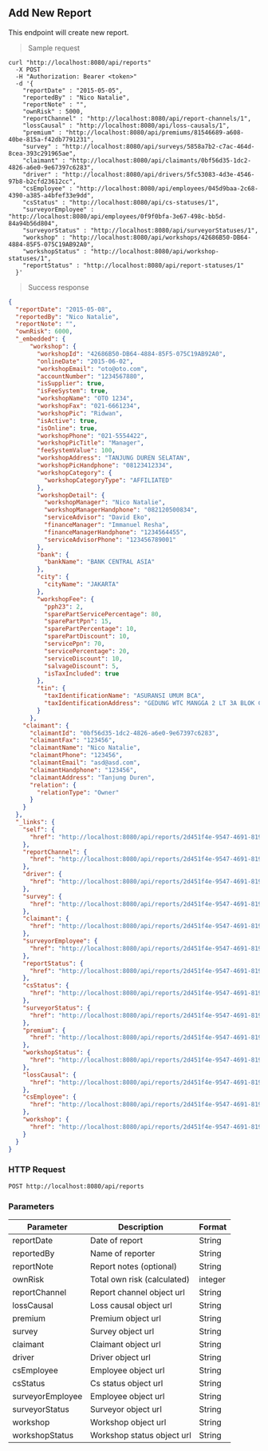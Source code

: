 ## Add New Report
This endpoint will create new report.

> Sample request

```shell
curl "http://localhost:8080/api/reports"
  -X POST
  -H "Authorization: Bearer <token>"
  -d '{
    "reportDate" : "2015-05-05",
    "reportedBy" : "Nico Natalie",
    "reportNote" : "",
    "ownRisk" : 5000,
    "reportChannel" : "http://localhost:8080/api/report-channels/1",
    "lossCausal" : "http://localhost:8080/api/loss-causals/1",
    "premium" : "http://localhost:8080/api/premiums/81546689-a608-40be-815a-f42db7791231",
    "survey" : "http://localhost:8080/api/surveys/5858a7b2-c7ac-464d-8cea-393c291965ae",
    "claimant" : "http://localhost:8080/api/claimants/0bf56d35-1dc2-4826-a6e0-9e67397c6283",
    "driver" : "http://localhost:8080/api/drivers/5fc53083-4d3e-4546-97b8-b2cfd23612cc",
    "csEmployee" : "http://localhost:8080/api/employees/045d9baa-2c68-4390-a385-a4bfef33e9dd",
    "csStatus" : "http://localhost:8080/api/cs-statuses/1",
    "surveyorEmployee" : "http://localhost:8080/api/employees/0f9f0bfa-3e67-498c-bb5d-84a94b56d804",
    "surveyorStatus" : "http://localhost:8080/api/surveyorStatuses/1",
    "workshop" : "http://localhost:8080/api/workshops/42686B50-DB64-4884-85F5-075C19AB92A0",
    "workshopStatus" : "http://localhost:8080/api/workshop-statuses/1",
    "reportStatus" : "http://localhost:8080/api/report-statuses/1"
  }'
```

> Success response

```json
{
  "reportDate": "2015-05-08",
  "reportedBy": "Nico Natalie",
  "reportNote": "",
  "ownRisk": 6000,
  "_embedded": {
      "workshop": {
        "workshopId": "42686B50-DB64-4884-85F5-075C19AB92A0",
        "onlineDate": "2015-06-02",
        "workshopEmail": "oto@oto.com",
        "accountNumber": "1234567880",
        "isSupplier": true,
        "isFeeSystem": true,
        "workshopName": "OTO 1234",
        "workshopFax": "021-6661234",
        "workshopPic": "Ridwan",
        "isActive": true,
        "isOnline": true,
        "workshopPhone": "021-5554422",
        "workshopPicTitle": "Manager",
        "feeSystemValue": 100,
        "workshopAddress": "TANJUNG DUREN SELATAN",
        "workshopPicHandphone": "08123412334",
        "workshopCategory": {
          "workshopCategoryType": "AFFILIATED"
        },
        "workshopDetail": {
          "workshopManager": "Nico Natalie",
          "workshopManagerHandphone": "082120500834",
          "serviceAdvisor": "David Eko",
          "financeManager": "Immanuel Resha",
          "financeManagerHandphone": "1234564455",
          "serviceAdvisorPhone": "123456789001"
        },
        "bank": {
          "bankName": "BANK CENTRAL ASIA"
        },
        "city": {
          "cityName": "JAKARTA"
        },
        "workshopFee": {
          "pph23": 2,
          "sparePartServicePercentage": 80,
          "sparePartPpn": 15,
          "sparePartPercentage": 10,
          "sparePartDiscount": 10,
          "servicePpn": 70,
          "servicePercentage": 20,
          "serviceDiscount": 10,
          "salvageDiscount": 5,
          "isTaxIncluded": true
        },
        "tin": {
          "taxIdentificationName": "ASURANSI UMUM BCA",
          "taxIdentificationAddress": "GEDUNG WTC MANGGA 2 LT 3A BLOK CL003"
        }
      },
    "claimant": {
      "claimantId": "0bf56d35-1dc2-4826-a6e0-9e67397c6283",
      "claimantFax": "123456",
      "claimantName": "Nico Natalie",
      "claimantPhone": "123456",
      "claimantEmail": "asd@asd.com",
      "claimantHandphone": "123456",
      "claimantAddress": "Tanjung Duren",
      "relation": {
        "relationType": "Owner"
      }
    }
  },
  "_links": {
    "self": {
      "href": "http://localhost:8080/api/reports/2d451f4e-9547-4691-8193-1eb32dc16e4a"
    },
    "reportChannel": {
      "href": "http://localhost:8080/api/reports/2d451f4e-9547-4691-8193-1eb32dc16e4a/reportChannel"
    },
    "driver": {
      "href": "http://localhost:8080/api/reports/2d451f4e-9547-4691-8193-1eb32dc16e4a/driver"
    },
    "survey": {
      "href": "http://localhost:8080/api/reports/2d451f4e-9547-4691-8193-1eb32dc16e4a/survey"
    },
    "claimant": {
      "href": "http://localhost:8080/api/reports/2d451f4e-9547-4691-8193-1eb32dc16e4a/claimant"
    },
    "surveyorEmployee": {
      "href": "http://localhost:8080/api/reports/2d451f4e-9547-4691-8193-1eb32dc16e4a/surveyorEmployee"
    },
    "reportStatus": {
      "href": "http://localhost:8080/api/reports/2d451f4e-9547-4691-8193-1eb32dc16e4a/reportStatus"
    },
    "csStatus": {
      "href": "http://localhost:8080/api/reports/2d451f4e-9547-4691-8193-1eb32dc16e4a/csStatus"
    },
    "surveyorStatus": {
      "href": "http://localhost:8080/api/reports/2d451f4e-9547-4691-8193-1eb32dc16e4a/surveyorStatus"
    },
    "premium": {
      "href": "http://localhost:8080/api/reports/2d451f4e-9547-4691-8193-1eb32dc16e4a/premium"
    },
    "workshopStatus": {
      "href": "http://localhost:8080/api/reports/2d451f4e-9547-4691-8193-1eb32dc16e4a/workshopStatus"
    },
    "lossCausal": {
      "href": "http://localhost:8080/api/reports/2d451f4e-9547-4691-8193-1eb32dc16e4a/lossCausal"
    },
    "csEmployee": {
      "href": "http://localhost:8080/api/reports/2d451f4e-9547-4691-8193-1eb32dc16e4a/csEmployee"
    },
    "workshop": {
      "href": "http://localhost:8080/api/reports/2d451f4e-9547-4691-8193-1eb32dc16e4a/workshop"
    }
  }
}
```

### HTTP Request

`POST http://localhost:8080/api/reports`

###  Parameters

Parameter | Description | Format
--------- | ----------- | ---------
reportDate | Date of report | String
reportedBy | Name of reporter | String
reportNote | Report notes (optional) | String
ownRisk | Total own risk (calculated) | integer
reportChannel | Report channel object url | String
lossCausal | Loss causal object url | String
premium | Premium object url | String
survey | Survey object url | String
claimant | Claimant object url | String
driver | Driver object url | String
csEmployee | Employee object url | String
csStatus | Cs status object url | String
surveyorEmployee | Employee object url | String
surveyorStatus | Surveyor object url | String
workshop | Workshop object url | String
workshopStatus | Workshop status object url | String